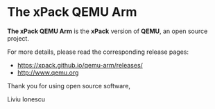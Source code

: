 # The xPack QEMU Arm

**The xPack QEMU Arm**
is the **xPack** version of **QEMU**,
an open source project.

For more details, please read the corresponding release pages:

- <https://xpack.github.io/qemu-arm/releases/>
- <http://www.qemu.org>

Thank you for using open source software,

Liviu Ionescu
